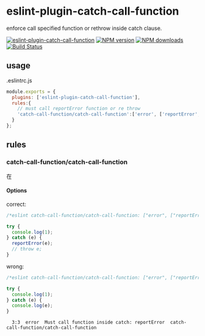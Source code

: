 # eslint-plugin-catch-call-function

enforce call specified function or rethrow inside catch clause.

[![eslint-plugin-catch-call-function](https://nodei.co/npm/eslint-plugin-catch-call-function.png)](https://npmjs.org/package/eslint-plugin-catch-call-function)
[![NPM version](https://badge.fury.io/js/eslint-plugin-catch-call-function.png)](http://badge.fury.io/js/eslint-plugin-catch-call-function)
[![NPM downloads](http://img.shields.io/npm/dm/eslint-plugin-catch-call-function.svg)](https://npmjs.org/package/eslint-plugin-catch-call-function)
[![Build Status](https://travis-ci.org/yiminghe/eslint-plugin-catch-call-function.svg?branch=master)](https://travis-ci.org/yiminghe/eslint-plugin-catch-call-function)

## usage
.eslintrc.js

```js
module.exports = {
  plugins: ['eslint-plugin-catch-call-function'],
  rules:{
    // must call reportError function or re throw
    'catch-call-function/catch-call-function':['error', ['reportError','throw']],
  }
};
```


## rules

### catch-call-function/catch-call-function

在

#### Options

correct:

```js
/*eslint catch-call-function/catch-call-function: ["error", ["reportError","throw"]]*/

try {
  console.log(1);
} catch (e) {
  reportError(e);
  // throw e;
}
```

wrong:

```js
/*eslint catch-call-function/catch-call-function: ["error", ["reportError"]]*/

try {
  console.log(1);
} catch (e) {
  console.log(e);
}
```

```
  3:3  error  Must call function inside catch: reportError  catch-call-function/catch-call-function
```